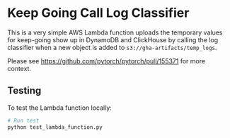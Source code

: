 # Keep Going Call Log Classifier

This is a very simple AWS Lambda function uploads the temporary values for
keep-going show up in DynamoDB and ClickHouse by calling the log classifier when
a new object is added to `s3://gha-artifacts/temp_logs`.

Please see https://github.com/pytorch/pytorch/pull/155371 for more context.

## Testing

To test the Lambda function locally:

```bash
# Run test
python test_lambda_function.py
```
